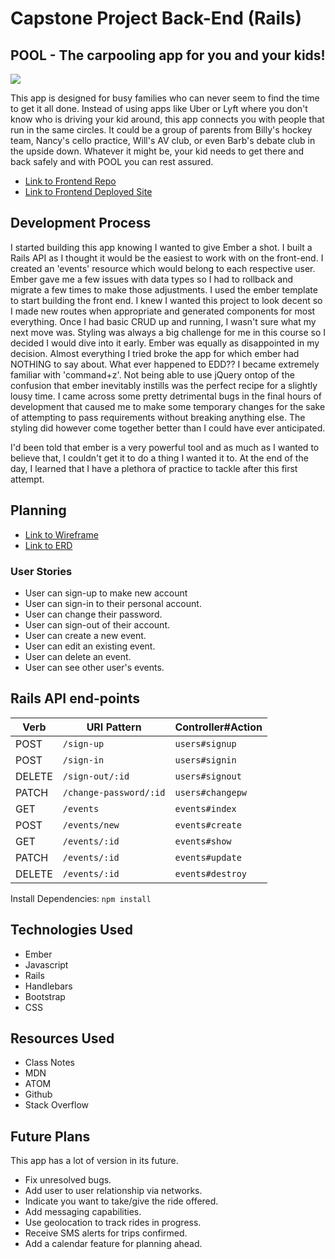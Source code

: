 # Capstone Project Back-End (Rails)
## POOL - The carpooling app for you and your kids!

<img src="https://i.imgur.com/vt27OVr.png">

This app is designed for busy families who can never seem to find the time to get it all done. Instead of using apps like Uber or Lyft where you don't know who is driving your kid around, this app connects you with people that run in the same circles. It could be a group of parents from Billy's hockey team, Nancy's cello practice, Will's AV club, or even Barb's debate club in the upside down. Whatever it might be, your kid needs to get there and back safely and with POOL you can rest assured.

- [Link to Frontend Repo](https://github.com/ccasner/capstone-front)
- [Link to Frontend Deployed Site](https://ccasner.github.io/capstone-front/)

## Development Process

I started building this app knowing I wanted to give Ember a shot. I built a Rails API as I thought it would be the easiest to work with on the front-end. I created an 'events' resource which would belong to each respective user. Ember gave me a few issues with data types so I had to rollback and migrate a few times to make those adjustments. I used the ember template to start building the front end. I knew I wanted this project to look decent so I made new routes when appropriate and generated components for most everything. Once I had basic CRUD up and running, I wasn't sure what my next move was. Styling was always a big challenge for me in this course so I decided I would dive into it early. Ember was equally as disappointed in my decision. Almost everything I tried broke the app for which ember had NOTHING to say about. What ever happened to EDD?? I became extremely familiar with 'command+z'. Not being able to use jQuery ontop of the confusion that ember inevitably instills was the perfect recipe for a slightly lousy time. I came across some pretty detrimental bugs in the final hours of development that caused me to make some temporary changes for the sake of attempting to pass requirements without breaking anything else. The styling did however come together better than I could have ever anticipated.

I'd been told that ember is a very powerful tool and as much as I wanted to believe that, I couldn't get it to do a thing I wanted it to. At the end of the day, I learned that I have a plethora of practice to tackle after this first attempt.

## Planning

- [Link to Wireframe](https://i.imgur.com/hHrgTQw.png)
- [Link to ERD](https://i.imgur.com/nTYLf9F.png)

### User Stories
- User can sign-up to make new account
- User can sign-in to their personal account.
- User can change their password.
- User can sign-out of their account.
- User can create a new event.
- User can edit an existing event.
- User can delete an event.
- User can see other user's events.

## Rails API end-points

| Verb   | URI Pattern            | Controller#Action |
|--------|------------------------|-------------------|
| POST   | `/sign-up`             | `users#signup`    |
| POST   | `/sign-in`             | `users#signin`    |
| DELETE | `/sign-out/:id`        | `users#signout`   |
| PATCH  | `/change-password/:id` | `users#changepw`  |
| GET    | `/events`              | `events#index`    |
| POST   | `/events/new`          | `events#create`   |
| GET    | `/events/:id`          | `events#show`     |
| PATCH  | `/events/:id`          | `events#update`   |
| DELETE | `/events/:id`          | `events#destroy`  |

Install Dependencies: `npm install`

## Technologies Used

- Ember
- Javascript
- Rails
- Handlebars
- Bootstrap
- CSS


## Resources Used

- Class Notes
- MDN
- ATOM
- Github
- Stack Overflow


## Future Plans

This app has a lot of version in its future.
  - Fix unresolved bugs.
  - Add user to user relationship via networks.
  - Indicate you want to take/give the ride offered.
  - Add messaging capabilities.
  - Use geolocation to track rides in progress.
  - Receive SMS alerts for trips confirmed.
  - Add a calendar feature for planning ahead.
